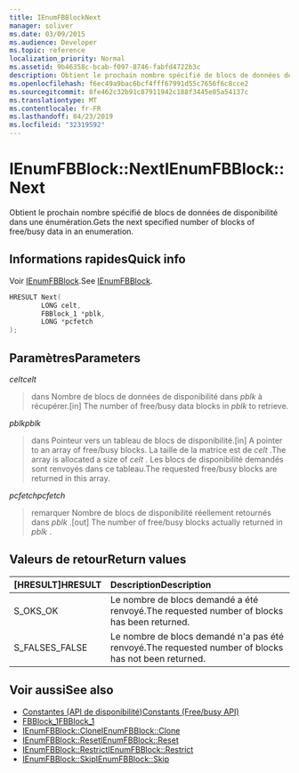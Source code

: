 ```yaml
---
title: IEnumFBBlockNext
manager: soliver
ms.date: 03/09/2015
ms.audience: Developer
ms.topic: reference
localization_priority: Normal
ms.assetid: 9b46358c-bcab-f097-8746-fabfd4722b3c
description: Obtient le prochain nombre spécifié de blocs de données de disponibilité dans une énumération.
ms.openlocfilehash: f6ec49a9bac6bcf4fff67991d55c7656f6c8cce2
ms.sourcegitcommit: 8fe462c32b91c87911942c188f3445e85a54137c
ms.translationtype: MT
ms.contentlocale: fr-FR
ms.lasthandoff: 04/23/2019
ms.locfileid: "32319592"
---
```

# <a name="ienumfbblocknext"></a><span data-ttu-id="7ee30-103">IEnumFBBlock::Next</span><span class="sxs-lookup"><span data-stu-id="7ee30-103">IEnumFBBlock::Next</span></span>

<span data-ttu-id="7ee30-104">Obtient le prochain nombre spécifié de blocs de données de disponibilité dans une énumération.</span><span class="sxs-lookup"><span data-stu-id="7ee30-104">Gets the next specified number of blocks of free/busy data in an enumeration.</span></span>
  
## <a name="quick-info"></a><span data-ttu-id="7ee30-105">Informations rapides</span><span class="sxs-lookup"><span data-stu-id="7ee30-105">Quick info</span></span>

<span data-ttu-id="7ee30-106">Voir [IEnumFBBlock](ienumfbblock.md).</span><span class="sxs-lookup"><span data-stu-id="7ee30-106">See [IEnumFBBlock](ienumfbblock.md).</span></span>
  
```cpp
HRESULT Next(  
        LONG celt,
        FBBlock_1 *pblk,
        LONG *pcfetch
);
```

## <a name="parameters"></a><span data-ttu-id="7ee30-107">Paramètres</span><span class="sxs-lookup"><span data-stu-id="7ee30-107">Parameters</span></span>

<span data-ttu-id="7ee30-108">_celt_</span><span class="sxs-lookup"><span data-stu-id="7ee30-108">_celt_</span></span>
  
> <span data-ttu-id="7ee30-109">dans Nombre de blocs de données de disponibilité dans *pblk* à récupérer.</span><span class="sxs-lookup"><span data-stu-id="7ee30-109">[in] The number of free/busy data blocks in  *pblk*  to retrieve.</span></span> 
    
<span data-ttu-id="7ee30-110">_pblk_</span><span class="sxs-lookup"><span data-stu-id="7ee30-110">_pblk_</span></span>
  
> <span data-ttu-id="7ee30-111">dans Pointeur vers un tableau de blocs de disponibilité.</span><span class="sxs-lookup"><span data-stu-id="7ee30-111">[in] A pointer to an array of free/busy blocks.</span></span> <span data-ttu-id="7ee30-112">La taille de la matrice est de *celt* .</span><span class="sxs-lookup"><span data-stu-id="7ee30-112">The array is allocated a size of  *celt*  .</span></span> <span data-ttu-id="7ee30-113">Les blocs de disponibilité demandés sont renvoyés dans ce tableau.</span><span class="sxs-lookup"><span data-stu-id="7ee30-113">The requested free/busy blocks are returned in this array.</span></span> 
    
<span data-ttu-id="7ee30-114">_pcfetch_</span><span class="sxs-lookup"><span data-stu-id="7ee30-114">_pcfetch_</span></span>
  
> <span data-ttu-id="7ee30-115">remarquer Nombre de blocs de disponibilité réellement retournés dans *pblk* .</span><span class="sxs-lookup"><span data-stu-id="7ee30-115">[out] The number of free/busy blocks actually returned in  *pblk*  .</span></span> 
    
## <a name="return-values"></a><span data-ttu-id="7ee30-116">Valeurs de retour</span><span class="sxs-lookup"><span data-stu-id="7ee30-116">Return values</span></span>

|<span data-ttu-id="7ee30-117">**[HRESULT]**</span><span class="sxs-lookup"><span data-stu-id="7ee30-117">**HRESULT**</span></span>|<span data-ttu-id="7ee30-118">**Description**</span><span class="sxs-lookup"><span data-stu-id="7ee30-118">**Description**</span></span>|
|:-----|:-----|
|<span data-ttu-id="7ee30-119">S_OK</span><span class="sxs-lookup"><span data-stu-id="7ee30-119">S_OK</span></span>  <br/> |<span data-ttu-id="7ee30-120">Le nombre de blocs demandé a été renvoyé.</span><span class="sxs-lookup"><span data-stu-id="7ee30-120">The requested number of blocks has been returned.</span></span>  <br/> |
|<span data-ttu-id="7ee30-121">S_FALSE</span><span class="sxs-lookup"><span data-stu-id="7ee30-121">S_FALSE</span></span>  <br/> |<span data-ttu-id="7ee30-122">Le nombre de blocs demandé n'a pas été renvoyé.</span><span class="sxs-lookup"><span data-stu-id="7ee30-122">The requested number of blocks has not been returned.</span></span>  <br/> |
   
## <a name="see-also"></a><span data-ttu-id="7ee30-123">Voir aussi</span><span class="sxs-lookup"><span data-stu-id="7ee30-123">See also</span></span>

- [<span data-ttu-id="7ee30-124">Constantes (API de disponibilité)</span><span class="sxs-lookup"><span data-stu-id="7ee30-124">Constants (Free/busy API)</span></span>](constants-free-busy-api.md)  
- [<span data-ttu-id="7ee30-125">FBBlock_1</span><span class="sxs-lookup"><span data-stu-id="7ee30-125">FBBlock_1</span></span>](fbblock_1.md)  
- [<span data-ttu-id="7ee30-126">IEnumFBBlock::Clone</span><span class="sxs-lookup"><span data-stu-id="7ee30-126">IEnumFBBlock::Clone</span></span>](ienumfbblock-clone.md)  
- [<span data-ttu-id="7ee30-127">IEnumFBBlock::Reset</span><span class="sxs-lookup"><span data-stu-id="7ee30-127">IEnumFBBlock::Reset</span></span>](ienumfbblock-reset.md)  
- [<span data-ttu-id="7ee30-128">IEnumFBBlock::Restrict</span><span class="sxs-lookup"><span data-stu-id="7ee30-128">IEnumFBBlock::Restrict</span></span>](ienumfbblock-restrict.md)  
- [<span data-ttu-id="7ee30-129">IEnumFBBlock::Skip</span><span class="sxs-lookup"><span data-stu-id="7ee30-129">IEnumFBBlock::Skip</span></span>](ienumfbblock-skip.md)

